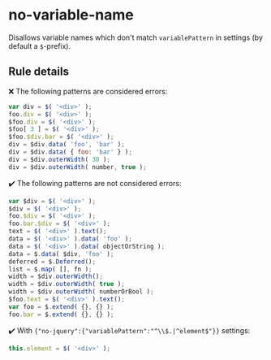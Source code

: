 # no-variable-name

Disallows variable names which don't match `variablePattern` in settings (by default a `$`-prefix).

## Rule details

❌ The following patterns are considered errors:
```js
var div = $( '<div>' );
foo.div = $( '<div>' );
$foo.div = $( '<div>' );
$foo[ 3 ] = $( '<div>' );
$foo.$div.bar = $( '<div>' );
div = $div.data( 'foo', 'bar' );
div = $div.data( { foo: 'bar' } );
div = $div.outerWidth( 30 );
div = $div.outerWidth( number, true );
```

✔️ The following patterns are not considered errors:
```js
var $div = $( '<div>' );
$div = $( '<div>' );
foo.$div = $( '<div>' );
foo.bar.$div = $( '<div>' );
text = $( '<div>' ).text();
data = $( '<div>' ).data( 'foo' );
data = $( '<div>' ).data( objectOrString );
data = $.data( $div, 'foo' );
deferred = $.Deferred();
list = $.map( [], fn );
width = $div.outerWidth();
width = $div.outerWidth( true );
width = $div.outerWidth( numberOrBool );
$foo.text = $( '<div>' ).text();
var foo = $.extend( {}, {} );
foo.bar = $.extend( {}, {} );
```
✔️ With `{"no-jquery":{"variablePattern":"^\\$.|^element$"}}` settings:
```js
this.element = $( '<div>' );
```
